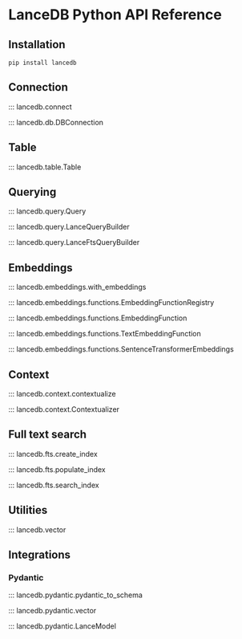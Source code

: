 # LanceDB Python API Reference

## Installation

```shell
pip install lancedb
```

## Connection

::: lancedb.connect

::: lancedb.db.DBConnection

## Table

::: lancedb.table.Table

## Querying

::: lancedb.query.Query

::: lancedb.query.LanceQueryBuilder

::: lancedb.query.LanceFtsQueryBuilder

## Embeddings

::: lancedb.embeddings.with_embeddings

::: lancedb.embeddings.functions.EmbeddingFunctionRegistry

::: lancedb.embeddings.functions.EmbeddingFunction

::: lancedb.embeddings.functions.TextEmbeddingFunction
    
::: lancedb.embeddings.functions.SentenceTransformerEmbeddings

## Context

::: lancedb.context.contextualize

::: lancedb.context.Contextualizer

## Full text search

::: lancedb.fts.create_index

::: lancedb.fts.populate_index

::: lancedb.fts.search_index

## Utilities

::: lancedb.vector

## Integrations

### Pydantic

::: lancedb.pydantic.pydantic_to_schema

::: lancedb.pydantic.vector

::: lancedb.pydantic.LanceModel
